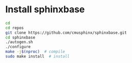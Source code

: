 # Install sphinxbase
```bash
cd
cd repos
git clone https://github.com/cmusphinx/sphinxbase.git
cd sphinxbase
./autogen.sh
./configure
make -j$(nproc)  # compile
sudo make install  # install
```
